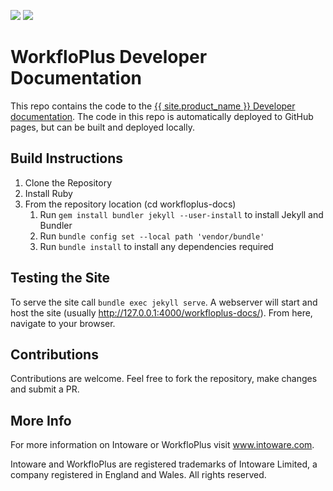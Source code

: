 ![](https://img.shields.io/github/license/intoware/workfloplus-docs) ![](https://img.shields.io/github/deployments/intoware/workfloplus-docs/github-pages)

# WorkfloPlus Developer Documentation

This repo contains the code to the [{{ site.product_name }} Developer documentation](https://intoware.github.io/workfloplus-docs). The code in this repo is automatically deployed to GitHub pages, but can be built and deployed locally.

## Build Instructions

1. Clone the Repository
1. Install Ruby
1. From the repository location (cd workfloplus-docs)
    1. Run `gem install bundler jekyll --user-install` to install Jekyll and Bundler
    1. Run `bundle config set --local path 'vendor/bundle'`
    1. Run `bundle install` to install any dependencies required

## Testing the Site

To serve the site call `bundle exec jekyll serve`. A webserver will start and host the site (usually http://127.0.0.1:4000/workfloplus-docs/). From here, navigate to your browser.

## Contributions

Contributions are welcome. Feel free to fork the repository, make changes and submit a PR.

## More Info

For more information on Intoware or WorkfloPlus visit www.intoware.com.

Intoware and WorkfloPlus are registered trademarks of Intoware Limited, a company registered in England and Wales. All rights reserved.